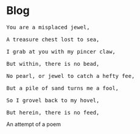 <style>body { background: url(.pix/cov.avif) no-repeat bottom right !important; }</style>

# Blog

<pre>
You are a misplaced jewel,

A treasure chest lost to sea, 

I grab at you with my pincer claw,

But within, there is no bead,

No pearl, or jewel to catch a hefty fee,

But a pile of sand turns me a fool,

So I grovel back to my hovel,

But herein, there is no feed,
</pre>

An attempt of a poem
